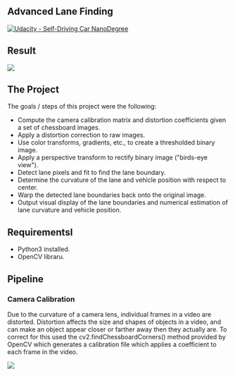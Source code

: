 ## Advanced Lane Finding
[![Udacity - Self-Driving Car NanoDegree](https://s3.amazonaws.com/udacity-sdc/github/shield-carnd.svg)](http://www.udacity.com/drive)

Result
---

![](https://media.giphy.com/media/2WGS9JBb3N13ylK6IN/giphy.gif)

The Project
---

The goals / steps of this project were the following:

* Compute the camera calibration matrix and distortion coefficients given a set of chessboard images.
* Apply a distortion correction to raw images.
* Use color transforms, gradients, etc., to create a thresholded binary image.
* Apply a perspective transform to rectify binary image ("birds-eye view").
* Detect lane pixels and fit to find the lane boundary.
* Determine the curvature of the lane and vehicle position with respect to center.
* Warp the detected lane boundaries back onto the original image.
* Output visual display of the lane boundaries and numerical estimation of lane curvature and vehicle position.

RequirementsI
---

* Python3 installed.
* OpenCV libraru.

Pipeline
---
### Camera Calibration
Due to the curvature of a camera lens, individual frames in a video are distorted. Distortion affects the size and shapes of objects in a video, and can make an object appear closer or farther away then they actually are. To correct for this  used the cv2.findChessboardCorners() method provided by OpenCV which generates a calibration file which applies a coefficient to each frame in the video.

![](https://prnt.sc/lmknsd)
